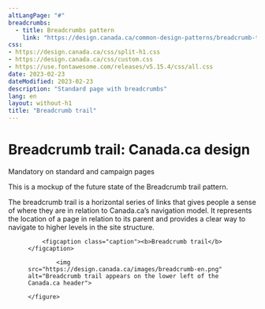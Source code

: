 ```yaml
---
altLangPage: "#"
breadcrumbs:
  - title: Breadcrumbs pattern
    link: "https://design.canada.ca/common-design-patterns/breadcrumb-trail.html"
css:
- https://design.canada.ca/css/split-h1.css
- https://design.canada.ca/css/custom.css
- https://use.fontawesome.com/releases/v5.15.4/css/all.css
date: 2023-02-23
dateModified: 2023-02-23
description: "Standard page with breadcrumbs"
lang: en
layout: without-h1
title: "Breadcrumb trail"
---
```

<h1 property="name" id="wb-cont" dir="ltr"><span class="stacked"><span>Breadcrumb trail</span>: <span>Canada.ca design</span></span></h1>
<span class="label label-danger">Mandatory on standard and campaign pages</span>
<p>This is a mockup of the future state of the Breadcrumb trail pattern.</p>
<p>The breadcrumb trail is a horizontal series of links that gives people a sense of where they are in relation to Canada.ca’s navigation model.  It represents the location of a page in relation to its parent and provides a clear way to navigate to higher levels in the site structure.</p>
<figure>

		<figcaption class="caption"><b>Breadcrumb trail</b></figcaption>

			<img src="https://design.canada.ca/images/breadcrumb-en.png" alt="Breadcrumb trail appears on the lower left of the Canada.ca header">

	</figure>
